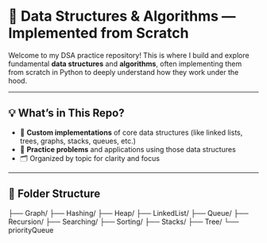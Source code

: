 # 🧠 Data Structures & Algorithms — Implemented from Scratch

Welcome to my DSA practice repository! This is where I build and explore fundamental **data structures** and **algorithms**, often implementing them from scratch in Python to deeply understand how they work under the hood.

---

## 💡 What’s in This Repo?

- 🔧 **Custom implementations** of core data structures (like linked lists, trees, graphs, stacks, queues, etc.)
- 🧪 **Practice problems** and applications using those data structures
- 🗂️ Organized by topic for clarity and focus

---

## 📁 Folder Structure

├── Graph/ ├── Hashing/ ├── Heap/ ├── LinkedList/ ├── Queue/ ├── Recursion/ ├── Searching/ ├── Sorting/ ├── Stacks/ ├── Tree/ └── priorityQueue
